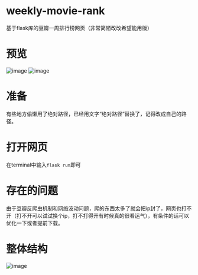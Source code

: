 # weekly-movie-rank
基于flask库的豆瓣一周排行榜网页（非常简陋改改希望能用版）
# 预览
![image](https://github.com/wvwvwvwwwvwwvwv/weekly-movie-rank/assets/75112371/ec80ad06-1a90-4015-91c5-c0597c9bc342)
![image](https://github.com/wvwvwvwwwvwwvwv/weekly-movie-rank/assets/75112371/e4209a5b-d91d-4e94-8af2-b468d5aca26d)
# 准备
有些地方偷懒用了绝对路径，已经用文字“绝对路径”替换了，记得改成自己的路径。
# 打开网页
在terminal中输入`flask run`即可
# 存在的问题
由于豆瓣反爬虫机制和网络波动问题，爬的东西太多了就会把ip封了，网页也打不开（打不开可以试试换个ip，打不打得开有时候真的很看运气），有条件的话可以优化一下或者提前下载。
# 整体结构
![image](https://github.com/wvwvwvwwwvwwvwv/weekly-movie-rank/assets/75112371/35a9d355-aafd-4eb2-9ce6-77ff2378c85b)
